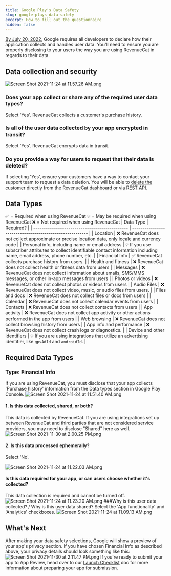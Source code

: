 ```yaml
---
title: Google Play's Data Safety
slug: google-plays-data-safety
excerpt: How to fill out the questionnaire
hidden: false
---
```


[By July 20, 2022](https://support.google.com/googleplay/android-developer/answer/10787469?hl=en), Google requires all developers to declare how their application collects and handles user data. You'll need to ensure you are properly disclosing to your users the way you are using RevenueCat in regards to their data.

## Data collection and security

![](https://files.readme.io/53e2217-Screen_Shot_2021-11-24_at_11.57.26_AM.png "Screen Shot 2021-11-24 at 11.57.26 AM.png")

### Does your app collect or share any of the required user data types?

Select 'Yes'. RevenueCat collects a customer's purchase history.

### Is all of the user data collected by your app encrypted in transit?

Select 'Yes'. RevenueCat encrypts data in transit.

### Do you provide a way for users to request that their data is deleted?

If selecting 'Yes', ensure your customers have a way to contact your support team to request a data deletion. You will be able to [delete the customer](/docs/dashboard-and-metrics/customers-group/manage-users) directly from the RevenueCat dashboard or via [REST API](ref:subscribersapp_user_id).

## Data Types

✅ = Required when using RevenueCat
💡 = May be required when using RevenueCat
❌ = Not required when using RevenueCat
| Data Type | Required? |
| ---------------------------------------------- | -------------------------------------------------------- |
| Location | ❌ RevenueCat does not collect approximate or precise location data, only locale and currency code |
| Personal info, including name or email address | 💡 If you use subscriber attributes to collect identifiable contact information including name, email address, phone number, etc. |
| Financial Info | ✅ RevenueCat collects purchase history from users. |
| Health and fitness | ❌ RevenueCat does not collect health or fitness data from users |
| Messages | ❌ RevenueCat does not collect information about emails, SMS/MMS messages, or other in-app messages from users |
| Photos or videos | ❌ RevenueCat does not collect photos or videos from users |
| Audio Files | ❌ RevenueCat does not collect video, music, or audio files from users. |
| Files and docs | ❌ RevenueCat does not collect files or docs from users |
| Calendar | ❌ RevenueCat does not collect calendar events from users |
| Contacts | ❌ RevenueCat does not collect contacts from users |
| App activity | ❌ RevenueCat does not collect app activity or other actions performed in the app from users |
| Web browsing | ❌ RevenueCat does not collect browsing history from users |
| App info and performance | ❌ RevenueCat does not collect crash logs or diagnostics. |
| Device and other identifiers | 💡 If you are using integrations that utilize an advertising identifier, like `gpsAdId` and `androidId`. |

## Required Data Types

### Type: Financial Info

If you are using RevenueCat, you must disclose that your app collects 'Purchase history' information from the Data types section in Google Play Console.
![](https://files.readme.io/6652cde-Screen_Shot_2021-11-24_at_11.51.40_AM.png "Screen Shot 2021-11-24 at 11.51.40 AM.png")

#### 1. Is this data collected, shared, or both?

This data is collected by RevenueCat. If you are using integrations set up between RevenueCat and third parties that are not considered service providers, you may need to disclose "Shared" here as well.
![](https://files.readme.io/0951b20-Screen_Shot_2021-11-30_at_2.00.25_PM.png "Screen Shot 2021-11-30 at 2.00.25 PM.png")

#### 2. Is this data processed ephemerally?

Select 'No'.

![](https://files.readme.io/ca221b7-Screen_Shot_2021-11-24_at_11.22.03_AM.png "Screen Shot 2021-11-24 at 11.22.03 AM.png")

#### Is this data required for your app, or can users choose whether it's collected?

This data collection is required and cannot be turned off.
![](https://files.readme.io/7fc7ea1-Screen_Shot_2021-11-24_at_11.23.20_AM.png "Screen Shot 2021-11-24 at 11.23.20 AM.png")
###Why is this user data collected? / Why is this user data shared?
Select the 'App functionality' and 'Analytics' checkboxes.
![](https://files.readme.io/a45624a-Screen_Shot_2021-11-24_at_11.09.13_AM.png "Screen Shot 2021-11-24 at 11.09.13 AM.png")

## What's Next

After making your data safety selections, Google will show a preview of your app's privacy section. If you have chosen Financial Info as described above, your privacy details should look something like this:
![](https://files.readme.io/46848c5-Screen_Shot_2021-11-30_at_2.11.47_PM.png "Screen Shot 2021-11-30 at 2.11.47 PM.png")
If you're ready to submit your app to App Review, head over to our [Launch Checklist](/docs/test-and-launch/launch-checklist) doc for more information about preparing your app for submission.

